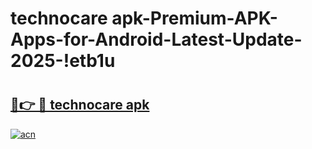 # technocare apk-Premium-APK-Apps-for-Android-Latest-Update-2025-!etb1u

# <h2><a href="https://googleone.com">🔗👉 🔴 technocare apk</a></h2>

[![acn](https://github.com/user-attachments/assets/0f9c940e-d8b0-45ae-aac7-cd30a18b3e1c)](https://googleone.com)

